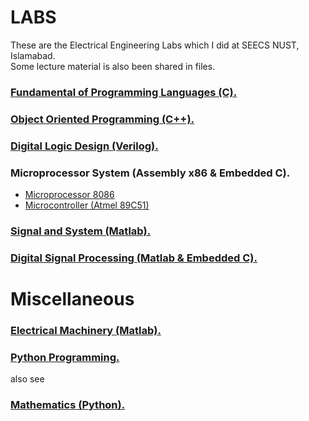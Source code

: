 # LABS
These are the Electrical Engineering Labs which I did at SEECS NUST, Islamabad. <br/>
Some lecture material is also been shared in files.


### [Fundamental of Programming Languages (C).](https://github.com/aljabrak/LABS/tree/main/C)
### [Object Oriented Programming (C++).](https://github.com/aljabrak/LABS/tree/main/C%2B%2B)
### [Digital Logic Design (Verilog).](https://github.com/aljabrak/LABS/tree/main/Verilog)
### Microprocessor System (Assembly x86 & Embedded C).
- [Microprocessor 8086](https://github.com/aljabrak/LABS/tree/main/Assembly/Microprocessor%208086)
- [Microcontroller (Atmel 89C51)](https://github.com/aljabrak/LABS/tree/main/Assembly/Microcontroller%208051)
### [Signal and System (Matlab).]()
### [Digital Signal Processing (Matlab & Embedded C).]() <br/>

# Miscellaneous
### [Electrical Machinery (Matlab).]()
### [Python Programming.]()
also see 
### [Mathematics (Python).]()
